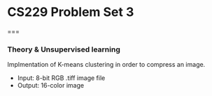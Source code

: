 # CS229 Problem Set 3
===
### Theory & Unsupervised learning
Implmentation of K-means clustering in order to compress an image.
* Input: 8-bit RGB .tiff image file
* Output: 16-color image
